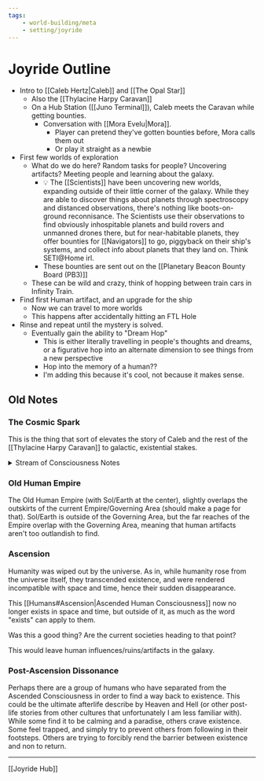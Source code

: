 ```yaml
---
tags:
    - world-building/meta
    - setting/joyride
---
```

# Joyride Outline

- Intro to [[Caleb Hertz|Caleb]] and [[The Opal Star]]
    - Also the [[Thylacine Harpy Caravan]]
    - On a Hub Station ([[Juno Terminal]]), Caleb meets the Caravan while getting bounties.
        - Conversation with [[Mora Evelu|Mora]].
            - Player can pretend they've gotten bounties before, Mora calls them out
            - Or play it straight as a newbie
- First few worlds of exploration
    - What do we do here? Random tasks for people? Uncovering artifacts? Meeting people and learning about the galaxy.
        - 💡 The [[Scientists]] have been uncovering new worlds, expanding outside of their little corner of the galaxy. While they are able to discover things about planets through spectroscopy and distanced observations, there's nothing like boots-on-ground reconnisance. The Scientists use their observations to find obviously inhospitable planets and build rovers and unmanned drones there, but for near-habitable planets, they offer bounties for [[Navigators]] to go, piggyback on their ship's systems, and collect info about planets that they land on. Think SETI@Home irl.
        - These bounties are sent out on the [[Planetary Beacon Bounty Board (PB3)]]
    - These can be wild and crazy, think of hopping between train cars in Infinity Train.
- Find first Human artifact, and an upgrade for the ship
    - Now we can travel to more worlds
    - This happens after accidentally hitting an FTL Hole
- Rinse and repeat until the mystery is solved.
    - Eventually gain the ability to "Dream Hop"
        - This is either literally travelling in people's thoughts and dreams, or a figurative hop into an alternate dimension to see things from a new perspective
        - Hop into the memory of a human??
        - I'm adding this because it's cool, not because it makes sense.


## Old Notes
### The Cosmic Spark
This is the thing that sort of elevates the story of Caleb and the rest of the [[Thylacine Harpy Caravan]] to galactic, existential stakes.

<details>
<summary>Stream of Consciousness Notes</summary>
I want it to be something about the progenitors of the galaxy, a lost race of people who left clues about their existence and their extinction.

This happens a lot in other sci-fi bits as human discovering some wise old race, and particularly that race forming and shaping humanity from the start, back in the Neanderthal days.

Would it be an interesting twist to have the wise yet extinct race be humans? This is many thousands of years in the future, and the Galactic Terran Empire is but ruins and legend. Splatoon did this a bit, with the world set in the future after climate changed ruined things for people. I don't know if I want to go into the "humans are inherently bad and brought about their own doom" approach here. Perhaps that can be a part of it, and perhaps that was the reason the Empire fell and humans were wiped out. But what was left, what truly lasted, wasn't generals and war and hatred and bloodshed, but a yearning to last, to help, to be remembered, a fear of being lost forever. Maybe its altruistic, but it can also be entirely selfish. Like forming a parasocial relationship across millennia.

Even if there aren't physical artifacts or evidence of physical interaction between humans and the new galaxy races...even just influencing culture and myths and ideas would be good enough.
</details>

### Old Human Empire
The Old Human Empire (with Sol/Earth at the center), slightly overlaps the outskirts of the current Empire/Governing Area (should make a page for that). Sol/Earth is outside of the Governing Area, but the far reaches of the Empire overlap with the Governing Area, meaning that human artifacts aren't too outlandish to find.

### Ascension
Humanity was wiped out by the universe. As in, while humanity rose from the universe itself, they transcended existence, and were rendered incompatible with space and time, hence their sudden disappearance.

This [[Humans#Ascension|Ascended Human Consciousness]] now no longer exists in space and time, but outside of it, as much as the word "exists" can apply to them.

Was this a good thing? Are the current societies heading to that point? 

This would leave human influences/ruins/artifacts in the galaxy. 

### Post-Ascension Dissonance
Perhaps there are a group of humans who have separated from the Ascended Consciousness in order to find a way back to existence. This could be the ultimate afterlife describe by Heaven and Hell (or other post-life stories from other cultures that unfortunately I am less familiar with). While some find it to be calming and a paradise, others crave existence. Some feel trapped, and simply try to prevent others from following in their footsteps. Others are trying to forcibly rend the barrier between existence and non to return.


---
[[Joyride Hub]]
